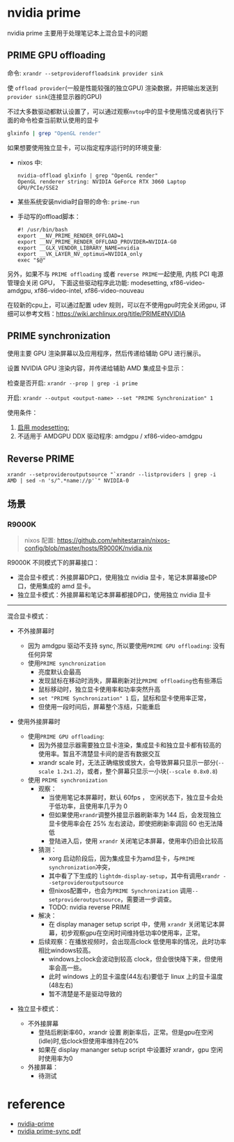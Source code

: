 # nvidia prime

nvidia prime 主要用于处理笔记本上混合显卡的问题

## PRIME GPU offloading

命令: `xrandr --setprovideroffloadsink provider sink`

使 `offload provider`(一般是性能较强的独立GPU) 渲染数据，并把输出发送到 `provider sink`(连接显示器的GPU)

不过大多数驱动都默认设置了，可以通过观察`nvtop`中的显卡使用情况或者执行下面的命令检查当前默认使用的显卡

```bash
glxinfo | grep "OpenGL render"
```

如果想要使用独立显卡，可以指定程序运行时的环境变量:

- nixos 中:

  ```
  nvidia-offload glxinfo | grep "OpenGL render"
  OpenGL renderer string: NVIDIA GeForce RTX 3060 Laptop GPU/PCIe/SSE2
  ```
- 某些系统安装nvidia时自带的命令: `prime-run`
- 手动写的offload脚本：

  ```
  #! /usr/bin/bash
  export __NV_PRIME_RENDER_OFFLOAD=1
  export __NV_PRIME_RENDER_OFFLOAD_PROVIDER=NVIDIA-G0
  export __GLX_VENDOR_LIBRARY_NAME=nvidia
  export __VK_LAYER_NV_optimus=NVIDIA_only
  exec "$@"
  ```

另外，如果不与 `PRIME offloading` 或者 `reverse PRIME`一起使用, 内核 PCI 电源管理会关闭 GPU， 下面这些驱动程序此功能: modesetting, xf86-video-amdgpu, xf86-video-intel, xf86-video-nouveau

在较新的cpu上，可以通过配置 udev 规则，可以在不使用gpu时完全关闭gpu, 详细可以参考文档：<https://wiki.archlinux.org/title/PRIME#NVIDIA>

## PRIME synchronization

使用主要 GPU 渲染屏幕以及应用程序，然后传递给辅助 GPU 进行展示。

设置 NVIDIA GPU 渲染内容，并传递给辅助 AMD 集成显卡显示：

检查是否开启: `xrandr --prop | grep -i prime`

开启: `xrandr --output <output-name> --set "PRIME Synchronization" 1`

使用条件：

1. [启用 modesetting:](https://wiki.archlinux.org/title/NVIDIA#DRM_kernel_mode_setting)
2. 不适用于 AMDGPU DDX 驱动程序: amdgpu /  xf86-video-amdgpu

## Reverse PRIME

```
xrandr --setprovideroutputsource "`xrandr --listproviders | grep -i AMD | sed -n 's/^.*name://p'`" NVIDIA-0
```

## 场景

### R9000K

> nixos 配置: <https://github.com/whitestarrain/nixos-config/blob/master/hosts/R9000K/nvidia.nix>

R9000K 不同模式下的屏幕接口：

- 混合显卡模式：外接屏幕DP口，使用独立 nvidia 显卡，笔记本屏幕接eDP口，使用集成的 amd 显卡。
- 独立显卡模式：外接屏幕和笔记本屏幕都接DP口，使用独立 nvidia 显卡

---

混合显卡模式：

- 不外接屏幕时
  - 因为 amdgpu 驱动不支持 sync, 所以要使用`PRIME GPU offloading`: 没有任何异常
  - 使用`PRIME synchronization`
    - 亮度默认会最高
    - 发现鼠标在移动时消失，屏幕刷新对比`PRIME offloading`也有些滞后
    - 鼠标移动时，独立显卡使用率和功率突然升高
    - `set "PRIME Synchronization" 1` 后，鼠标和显卡使用率正常，
    - 但使用一段时间后，屏幕整个冻结，只能重启
- 使用外接屏幕时
  - 使用`PRIME GPU offloading`:
    - 因为外接显示器需要独立显卡渲染，集成显卡和独立显卡都有较高的使用率。暂且不清楚显卡间的是否有数据交互
    - xrandr scale 时，无法正确缩放或放大，会导致屏幕只显示一部分(`--scale 1.2x1.2`)，或者，整个屏幕只显示一小块(`--scale 0.8x0.8`)
  - 使用 `PRIME synchronization`
    - 观察：
      - 当使用笔记本屏幕时，默认 60fps ， 空闲状态下，独立显卡会处于低功率，且使用率几乎为 0
      - 但如果使用`xrandr`调整外接显示器刷新率为 144 后，会发现独立显卡使用率会在 25% 左右波动，即使把刷新率调回 60 也无法降低
      - 登陆进入后，使用 `xrandr` 关闭笔记本屏幕，使用率仍旧会比较高
    - 猜测：
      - xorg 启动阶段后，因为集成显卡为amd显卡，与`PRIME synchronization`冲突，
      - 其中看了下生成的 `lightdm-display-setup`，其中有调用`xrandr --setprovideroutputsource`
      - 但nixos配置中，也会为`PRIME Synchronization` 调用`--setprovideroutputsource`，需要进一步调查。
      - TODO: nvidia reverse PRIME
    - 解决：
      - 在 display manager setup script 中，使用 `xrandr` 关闭笔记本屏幕，初步观察gpu在空闲时间维持低功率0使用率，正常。
    - 后续观察：在播放视频时，会出现高clock 低使用率的情况，此时功率相比windows较高。
      - windows上clock会波动到较高 clock，但会很快降下来，但使用率会高一些。
      - 此时 windows 上的显卡温度(44左右)要低于 linux 上的显卡温度(48左右)
      - 暂不清楚是不是驱动导致的

- 独立显卡模式：
  - 不外接屏幕
    - 登陆后刷新率60，xrandr 设置 刷新率后，正常。但是gpu在空闲(idle)时,低clock但使用率维持在20%
    - 如果在 display mananger setup script 中设置好 xrandr，gpu 空闲时使用率为0
  - 外接屏幕：
    - 待测试


# reference

- [nvidia-prime](https://wiki.archlinux.org/title/PRIME)
- [nvidia prime-sync pdf](https://www.x.org/wiki/Events/XDC2016/Program/xdc-2016-prime-sync.pdf)


